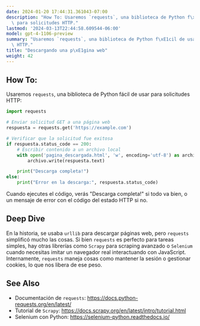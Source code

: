 ```yaml
---
date: 2024-01-20 17:44:31.361043-07:00
description: "How To: Usaremos `requests`, una biblioteca de Python f\xE1cil de usar\
  \ para solicitudes HTTP."
lastmod: '2024-03-13T22:44:58.609544-06:00'
model: gpt-4-1106-preview
summary: "Usaremos `requests`, una biblioteca de Python f\xE1cil de usar para solicitudes\
  \ HTTP."
title: "Descargando una p\xE1gina web"
weight: 42
---
```


## How To:
Usaremos `requests`, una biblioteca de Python fácil de usar para solicitudes HTTP:

```Python
import requests

# Enviar solicitud GET a una página web
respuesta = requests.get('https://example.com')

# Verificar que la solicitud fue exitosa
if respuesta.status_code == 200:
    # Escribir contenido a un archivo local
    with open('pagina_descargada.html', 'w', encoding='utf-8') as archivo:
        archivo.write(respuesta.text)

    print("Descarga completa!")
else:
    print("Error en la descarga:", respuesta.status_code)
```

Cuando ejecutes el código, verás "Descarga completa!" si todo va bien, o un mensaje de error con el código del estado HTTP si no.

## Deep Dive
En la historia, se usaba `urllib` para descargar páginas web, pero `requests` simplificó mucho las cosas. Si bien `requests` es perfecto para tareas simples, hay otras librerías como `Scrapy` para scraping avanzado o `Selenium` cuando necesitas imitar un navegador real interactuando con JavaScript. Internamente, `requests` maneja cosas como mantener la sesión o gestionar cookies, lo que nos libera de ese peso.

## See Also
- Documentación de `requests`: https://docs.python-requests.org/en/latest/
- Tutorial de `Scrapy`: https://docs.scrapy.org/en/latest/intro/tutorial.html
- Selenium con Python: https://selenium-python.readthedocs.io/
